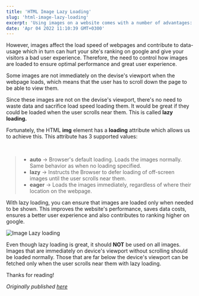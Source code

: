 ```yaml
---
title: 'HTML Image Lazy Loading'
slug: 'html-image-lazy-loading'
excerpt: 'Using images on a website comes with a number of advantages: Helps capture the attention of users, increases user dwell time which is a key factor for google ranking, visually conveys message to the users (Studies show that people remember 80% what they see and only 20% what they read), e.t.c'
date: 'Apr 04 2022 11:10:39 GMT+0300'
---
```




However, images affect the load speed of webpages and contribute to data-usage which in turn can hurt your site's ranking on google and give your visitors a bad user experience. Therefore, the need to control how images are loaded to ensure optimal performance and great user experience.

Some images are not immediately on the devise's viewport when the webpage loads, which means that the user has to scroll down the page to be able to view them. 

Since these images are not on the devise's viewport, there's no need to waste data and sacrifice load speed loading them. It would be great if they could be loaded when the user scrolls near them. This is called <b>lazy loading.</b>

Fortunately, the HTML <b>img</b> element has a <b>loading</b> attribute which allows us to achieve this. This attribute has 3 supported values:

<br>

> - <b>auto</b> -> Browser's default loading. Loads the images normally. Same behavior as when no loading specified.
> - <b>lazy</b> -> Instructs the Browser to defer loading of off-screen images until the user scrolls near them.
> - <b>eager</b> -> Loads the images immediately, regardless of where their location on the webpage.

With lazy loading, you can ensure that images are loaded only when needed to be shown. This improves the website's performance, saves data costs, ensures a better user experience and also contributes to ranking higher on google.

![Image Lazy loading](/images/posts/image-lazy-loading.png)

Even though lazy loading is great, it should <b>NOT</b> be used on all images. Images that are immediately on device's viewport without scrolling should be loaded normally. Those that are far below the device's viewport can be fetched only when the user scrolls near them with lazy loading.


Thanks for reading!

*Originally published [here](https://alex-kimeu.com/blog)*